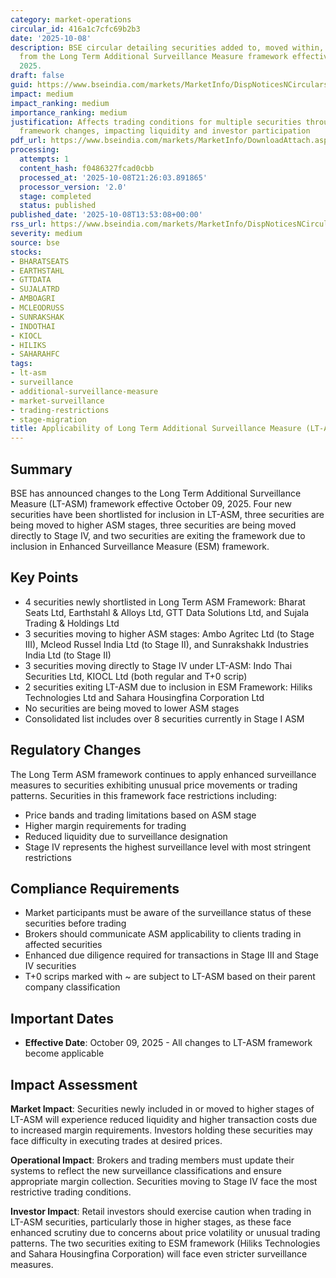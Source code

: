 ```yaml
---
category: market-operations
circular_id: 416a1c7cfc69b2b3
date: '2025-10-08'
description: BSE circular detailing securities added to, moved within, and removed
  from the Long Term Additional Surveillance Measure framework effective October 09,
  2025.
draft: false
guid: https://www.bseindia.com/markets/MarketInfo/DispNoticesNCirculars.aspx?Noticeid={4AEE180A-7229-498F-9FD1-F39AD38C6F75}&noticeno=20251008-54&dt=10/08/2025&icount=54&totcount=68&flag=0
impact: medium
impact_ranking: medium
importance_ranking: medium
justification: Affects trading conditions for multiple securities through surveillance
  framework changes, impacting liquidity and investor participation
pdf_url: https://www.bseindia.com/markets/MarketInfo/DownloadAttach.aspx?id=20251008-54&attachedId=58a1ed9e-9833-4122-9633-656791dd7f2a
processing:
  attempts: 1
  content_hash: f0486327fcad0cbb
  processed_at: '2025-10-08T21:26:03.891865'
  processor_version: '2.0'
  stage: completed
  status: published
published_date: '2025-10-08T13:53:08+00:00'
rss_url: https://www.bseindia.com/markets/MarketInfo/DispNoticesNCirculars.aspx?Noticeid={4AEE180A-7229-498F-9FD1-F39AD38C6F75}&noticeno=20251008-54&dt=10/08/2025&icount=54&totcount=68&flag=0
severity: medium
source: bse
stocks:
- BHARATSEATS
- EARTHSTAHL
- GTTDATA
- SUJALATRD
- AMBOAGRI
- MCLEODRUSS
- SUNRAKSHAK
- INDOTHAI
- KIOCL
- HILIKS
- SAHARAHFC
tags:
- lt-asm
- surveillance
- additional-surveillance-measure
- market-surveillance
- trading-restrictions
- stage-migration
title: Applicability of Long Term Additional Surveillance Measure (LT-ASM)
---
```


## Summary

BSE has announced changes to the Long Term Additional Surveillance Measure (LT-ASM) framework effective October 09, 2025. Four new securities have been shortlisted for inclusion in LT-ASM, three securities are being moved to higher ASM stages, three securities are being moved directly to Stage IV, and two securities are exiting the framework due to inclusion in Enhanced Surveillance Measure (ESM) framework.

## Key Points

- 4 securities newly shortlisted in Long Term ASM Framework: Bharat Seats Ltd, Earthstahl & Alloys Ltd, GTT Data Solutions Ltd, and Sujala Trading & Holdings Ltd
- 3 securities moving to higher ASM stages: Ambo Agritec Ltd (to Stage III), Mcleod Russel India Ltd (to Stage II), and Sunrakshakk Industries India Ltd (to Stage II)
- 3 securities moving directly to Stage IV under LT-ASM: Indo Thai Securities Ltd, KIOCL Ltd (both regular and T+0 scrip)
- 2 securities exiting LT-ASM due to inclusion in ESM Framework: Hiliks Technologies Ltd and Sahara Housingfina Corporation Ltd
- No securities are being moved to lower ASM stages
- Consolidated list includes over 8 securities currently in Stage I ASM

## Regulatory Changes

The Long Term ASM framework continues to apply enhanced surveillance measures to securities exhibiting unusual price movements or trading patterns. Securities in this framework face restrictions including:

- Price bands and trading limitations based on ASM stage
- Higher margin requirements for trading
- Reduced liquidity due to surveillance designation
- Stage IV represents the highest surveillance level with most stringent restrictions

## Compliance Requirements

- Market participants must be aware of the surveillance status of these securities before trading
- Brokers should communicate ASM applicability to clients trading in affected securities
- Enhanced due diligence required for transactions in Stage III and Stage IV securities
- T+0 scrips marked with ~ are subject to LT-ASM based on their parent company classification

## Important Dates

- **Effective Date**: October 09, 2025 - All changes to LT-ASM framework become applicable

## Impact Assessment

**Market Impact**: Securities newly included in or moved to higher stages of LT-ASM will experience reduced liquidity and higher transaction costs due to increased margin requirements. Investors holding these securities may face difficulty in executing trades at desired prices.

**Operational Impact**: Brokers and trading members must update their systems to reflect the new surveillance classifications and ensure appropriate margin collection. Securities moving to Stage IV face the most restrictive trading conditions.

**Investor Impact**: Retail investors should exercise caution when trading in LT-ASM securities, particularly those in higher stages, as these face enhanced scrutiny due to concerns about price volatility or unusual trading patterns. The two securities exiting to ESM framework (Hiliks Technologies and Sahara Housingfina Corporation) will face even stricter surveillance measures.